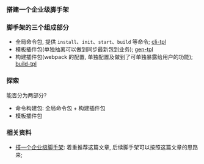 <!--
abbrlink: iewq181x
-->

### 搭建一个企业级脚手架

### 脚手架的三个组成部分

* 全局命令包, 提供 `install`、`init`、`start`、`build` 等命令; [cli-tpl](https://github.com/imaoda/cli-tpl)
* 模板插件包(单独抽离可以做到同步最新包到业务); [gen-tpl](https://github.com/imaoda/gen-tpl)
* 构建插件包(webpack 的配置, 单独配置及做到了可单独暴露给用户的功能); [build-tpl](https://github.com/imaoda/build-tpl)

### 探索

能否分为两部分?

* 命令构建包: 全局命令包 + 构建插件包
* 模板插件包

### 相关资料

* [搭一个企业级脚手架](https://juejin.im/post/5d650613f265da03951a0364#comment): 着重推荐这篇文章, 后续脚手架可以按照这篇文章的思路来;